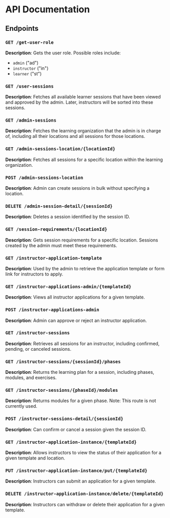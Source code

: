 # API Documentation

## Endpoints

### `GET /get-user-role`
**Description**: Gets the user role. Possible roles include:
- `admin` ("ad")
- `instructor` ("in")
- `learner` ("st")

### `GET /user-sessions`
**Description**: Fetches all available learner sessions that have been viewed and approved by the admin. Later, instructors will be sorted into these sessions.

### `GET /admin-sessions`
**Description**: Fetches the learning organization that the admin is in charge of, including all their locations and all sessions for those locations.

### `GET /admin-sessions-location/{locationId}`
**Description**: Fetches all sessions for a specific location within the learning organization.

### `POST /admin-sessions-location`
**Description**: Admin can create sessions in bulk without specifying a location.

### `DELETE /admin-session-detail/{sessionId}`
**Description**: Deletes a session identified by the session ID.

### `GET /session-requirements/{locationId}`
**Description**: Gets session requirements for a specific location. Sessions created by the admin must meet these requirements.

### `GET /instructor-application-template`
**Description**: Used by the admin to retrieve the application template or form link for instructors to apply.

### `GET /instructor-applications-admin/{templateId}`
**Description**: Views all instructor applications for a given template.

### `POST /instructor-applications-admin`
**Description**: Admin can approve or reject an instructor application.

### `GET /instructor-sessions`
**Description**: Retrieves all sessions for an instructor, including confirmed, pending, or canceled sessions.

### `GET /instructor-sessions/{sessionId}/phases`
**Description**: Returns the learning plan for a session, including phases, modules, and exercises.

### `GET /instructor-sessions/{phaseId}/modules`
**Description**: Returns modules for a given phase. Note: This route is not currently used.

### `POST /instructor-sessions-detail/{sessionId}`
**Description**: Can confirm or cancel a session given the session ID.

### `GET /instructor-application-instance/{templateId}`
**Description**: Allows instructors to view the status of their application for a given template and location.

### `PUT /instructor-application-instance/put/{templateId}`
**Description**: Instructors can submit an application for a given template.

### `DELETE /instructor-application-instance/delete/{templateId}`
**Description**: Instructors can withdraw or delete their application for a given template.

